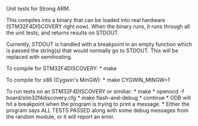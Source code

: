 Unit tests for Strong ARM.

This compiles into a binary that can be loaded into real hardware (STM32F4DISCOVERY right now).
When the binary runs, it runs through all the unit tests, and returns results on STDOUT.

Currently, STDOUT is handled with a breakpoint in an empty function which is passed the string(s) that would normally go to STDOUT. 
This will be replaced with semihosting.


To compile for STM32F4DISCOVERY:
	* make

To compile for x86 (Cygwin's MinGW):
	* make CYGWIN_MINGW=1


To run tests on an STM32F4DISCOVERY or similiar:
	* make
	* openocd -f board/stm32f4discovery.cfg
	* make flash-and-debug
	* continue
	* GDB will hit a breakpoint when the program is trying to print a message.
	* Either the program says ALL TESTS PASSED along with some debug messages from
		the random module, or it will report an error.

